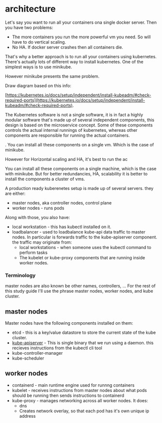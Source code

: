 # architecture

Let's say you want to run all your containers ona single docker server. Then you have two problems:

- The more containers you run the more powerful vm you need. So will have to do vertical scaling. 
- No HA. If docker server crashes then all containers die. 

That's why a better approach is to run all your containers using kubernetes. There's actually lots of different way to install kubernetes. One of the simplest ways is to use minikube. 


However minikube presents the same problem. 


Draw diagram based on this info:

[https://kubernetes.io/docs/setup/independent/install-kubeadm/#check-required-ports](https://kubernetes.io/docs/setup/independent/install-kubeadm/#check-required-ports).




The Kubernetes software is not a single software, it is in fact a highly modular software that's made up of several independent components, this design is based on the microservice concept. Some of these components controls the actual internal runnings of kubernetes, whereas other components are responsible for running the actual containers. 

. You can install all these components on a single vm. Which is the case of minikube. 


However for Horizontal scaling and HA, it's best to run the ac


You can install all these components on a single machine, which is the case with minikube. But for better redundancies, HA, scalability it is better to install the components a cluster of vms. 



A production ready kuberenetes setup is made up of several servers. they are either:

- master nodes, aka controller nodes, control plane
- worker nodes - runs pods


Along with those, you also have:

- local workstation - this has kubectl installed on it. 
- loadbalancer - used to loadbalance kube-api data traffic to master nodes. In particular is forwards traffic to the kube-apiserver component. the traffic may originate from:
  - local workstations - when someone uses the kubectl command to perform tasks
  - The kubelet or kube-proxy components that are running inside worker nodes. 


### Terminology

master nodes are also known be other names, controllers, ... For the rest of this study guide I'll use the phrase master nodes, worker nodes, and kube cluster. 





## master nodes

Master nodes have the following components installed on them:

- etcd - this is a key/value datastore to store the current state of the kube cluster.
- [kube-apiserver](https://kubernetes.io/docs/reference/command-line-tools-reference/kube-apiserver/) - This is single binary that we run using a daemon. this recieves instructions from the kubectl cli tool
- kube-controller-manager
- kube-scheduler


## worker nodes

- containerd - main runtime engine used for runnng containers
- kubelet - receives instructions from master nodes about what pods should be running then sends instructions to containerd
- kube-proxy - manages networking across all worker nodes. It does:
  - dns 
  - Creates network overlay, so that each pod has it's own unique ip address